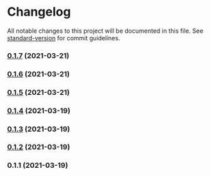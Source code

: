 # Changelog

All notable changes to this project will be documented in this file. See [standard-version](https://github.com/conventional-changelog/standard-version) for commit guidelines.

### [0.1.7](https://gitlab.com/oddwes-main/strava-boards/compare/v0.1.6...v0.1.7) (2021-03-21)

### [0.1.6](https://gitlab.com/oddwes-main/strava-boards/compare/v0.1.5...v0.1.6) (2021-03-21)

### [0.1.5](https://gitlab.com/oddwes/strava-boards/compare/v0.1.4...v0.1.5) (2021-03-21)

### [0.1.4](https://gitlab.com/oddwes/strava-boards/compare/v0.1.3...v0.1.4) (2021-03-19)

### [0.1.3](https://gitlab.com/oddwes/strava-boards/compare/v0.1.2...v0.1.3) (2021-03-19)

### [0.1.2](https://gitlab.com/oddwes/strava-boards/compare/v0.1.1...v0.1.2) (2021-03-19)

### 0.1.1 (2021-03-19)
